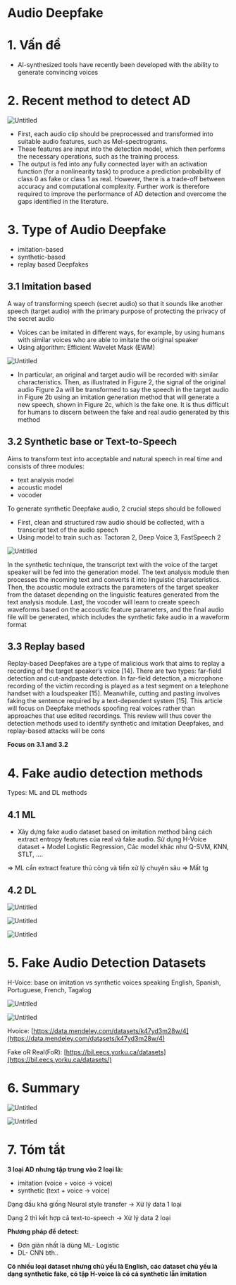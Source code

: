 # Audio Deepfake

# 1. Vấn đề

- AI-synthesized tools have recently been developed with the ability to generate convincing voices

# 2. Recent method to detect AD

![Untitled](Audio%20Deepfake%208809b08c8da342a0b0c85207cd0be260/Untitled.png)

- First, each audio clip should be preprocessed and transformed into suitable audio features, such as Mel-spectrograms.
- These features are input into the detection model, which then performs the necessary
operations, such as the training process.
- The output is fed into any fully connected layer with an activation function (for a nonlinearity task) to produce a prediction probability of class 0 as fake or class 1 as real. However, there is a trade-off between accuracy and computational complexity. Further work is therefore required to improve the performance of AD detection and overcome the gaps identified in the literature.

# 3. Type of Audio Deepfake

- imitation-based
- synthetic-based
- replay based Deepfakes

## 3.1 Imitation based

A way of transforming speech (secret audio) so that
it sounds like another speech (target audio) with the primary purpose of protecting the
privacy of the secret audio

- Voices can be imitated in different ways, for example, by
using humans with similar voices who are able to imitate the original speaker
- Using algorithm: Efficient Wavelet Mask (EWM)

![Untitled](Audio%20Deepfake%208809b08c8da342a0b0c85207cd0be260/Untitled%201.png)

- In particular, an original and target audio will be
recorded with similar characteristics. Then, as illustrated in Figure 2, the signal of the
original audio Figure 2a will be transformed to say the speech in the target audio in
Figure 2b using an imitation generation method that will generate a new speech, shown in
Figure 2c, which is the fake one. It is thus difficult for humans to discern between the fake
and real audio generated by this method

## 3.2 Synthetic base or Text-to-Speech

Aims to transform text into acceptable and
natural speech in real time and consists of three modules:

- text analysis model
- acoustic model
- vocoder

To generate synthetic Deepfake audio, 2 crucial steps should be followed

- First, clean and structured raw audio should be collected, with a transcript text of the audio speech
- Using model to train such as: Tactoran 2, Deep Voice 3, FastSpeech 2

![Untitled](Audio%20Deepfake%208809b08c8da342a0b0c85207cd0be260/Untitled%202.png)

In the synthetic technique, the transcript text with the voice of the target speaker will be fed into the
generation model. The text analysis module then processes the incoming text and converts
it into linguistic characteristics. Then, the acoustic module extracts the parameters of the
target speaker from the dataset depending on the linguistic features generated from the
text analysis module. Last, the vocoder will learn to create speech waveforms based on the accoustic feature parameters, and the final audio file will be generated, which includes the synthetic
fake audio in a waveform format

## 3.3 Replay based

Replay-based Deepfakes are a type of malicious work that aims to replay a recording
of the target speaker’s voice [14]. There are two types: far-field detection and cut-andpaste detection. In far-field detection, a microphone recording of the victim recording is
played as a test segment on a telephone handset with a loudspeaker [15]. Meanwhile, cutting and pasting involves faking the sentence required by a text-dependent system [15].
This article will focus on Deepfake methods spoofing real voices rather than approaches
that use edited recordings. This review will thus cover the detection methods used to
identify synthetic and imitation Deepfakes, and replay-based attacks will be cons

****************Focus on 3.1 and 3.2****************

# 4. Fake audio detection methods

Types: ML and DL methods

## 4.1 ML

- Xây dựng fake audio dataset based on imitation method bằng cách extract entropy features của real và fake audio. Sử dụng H-Voice dataset + Model Logistic Regression, Các model khác như Q-SVM, KNN, STLT, ….

⇒ ML cần extract feature thủ công và tiền xử lý chuyên sâu ⇒ Mất tg

## 4.2 DL

![Untitled](Audio%20Deepfake%208809b08c8da342a0b0c85207cd0be260/Untitled%203.png)

![Untitled](Audio%20Deepfake%208809b08c8da342a0b0c85207cd0be260/Untitled%204.png)

![Untitled](Audio%20Deepfake%208809b08c8da342a0b0c85207cd0be260/Untitled%205.png)

# 5. Fake Audio Detection Datasets

H-Voice: base on imitation vs synthetic voices speaking English, Spanish, Portuguese, French, Tagalog

![Untitled](Audio%20Deepfake%208809b08c8da342a0b0c85207cd0be260/Untitled%206.png)

![Untitled](Audio%20Deepfake%208809b08c8da342a0b0c85207cd0be260/Untitled%207.png)

Hvoice: [https://data.mendeley.com/datasets/k47yd3m28w/4](https://data.mendeley.com/datasets/k47yd3m28w/4)

Fake oR Real(FoR): [https://bil.eecs.yorku.ca/datasets](https://bil.eecs.yorku.ca/datasets/)

# 6. Summary

![Untitled](Audio%20Deepfake%208809b08c8da342a0b0c85207cd0be260/Untitled%208.png)

![Untitled](Audio%20Deepfake%208809b08c8da342a0b0c85207cd0be260/Untitled%209.png)

# 7. Tóm tắt

**3 loại AD nhưng tập trung vào 2 loại là:**

- imitation (voice + voice → voice)
- synthetic (text + voice → voice)

Dạng đầu khá giống Neural style transfer → Xử lý data 1 loại

Dạng 2 thì kết hợp cả text-to-speech → Xử lý data 2 loại

******Phương pháp để detect:******

- Đơn giản nhất là dùng ML- Logistic
- DL- CNN bth..

****Có nhiều loại dataset nhưng chủ yếu là English, các dataset chủ yếu là dạng synthetic fake, có tập H-voice là có cả synthetic lẫn imitation****